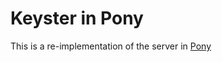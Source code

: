 Keyster in Pony
===============

This is a re-implementation of the server in [Pony](http://ponylang.org)

